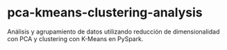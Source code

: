 # pca-kmeans-clustering-analysis
Análisis y agrupamiento de datos utilizando reducción de dimensionalidad con PCA y clustering con K-Means en PySpark.
